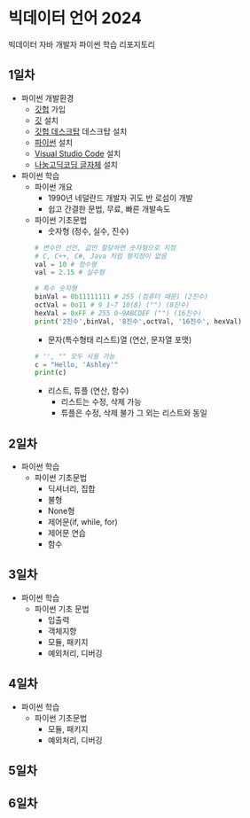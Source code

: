 # 빅데이터 언어 2024
빅데이터 자바 개발자 파이썬 학습 리포지토리

## 1일차 
- 파이썬 개발환경
  - [깃헙](https://github.com/) 가입
  - [깃](https://git-scm.com/downloads) 설치
  - [깃헙 데스크탑](https://desktop.github.com/) 데스크탑 설치
  - [파이썬](https://www.python.org/) 설치
  - [Visual Studio Code](https://code.visualstudio.com/) 설치
  - [나눔고딕코딩 글자체](https://github.com/naver/nanumfont) 설치
- 파이썬 학습
  - 파이썬 개요
    - 1990년 네덜란드 개발자 귀도 반 로섬이 개발
    - 쉽고 간결한 문법, 무료, 빠른 개발속도
  - 파이썬 기초문법
    - 숫자형 (정수, 실수, 진수)
    ```python
    # 변수만 선언, 값만 할당하면 숫자형으로 지정
    # C, C++, C#, Java 처럼 형지정이 없음
    val = 10 # 정수형
    val = 2.15 # 실수형

    # 특수 숫자형
    binVal = 0b11111111 # 255 (컴퓨터 때문) (2진수)
    octVal = 0o11 # 9 1~7 10(8) ("") (8진수)
    hexVal = 0xFF # 255 0~9ABCDEF ("") (16진수)
    print('2진수',binVal, '8진수',octVal, '16진수', hexVal) 
    ```
    - 문자(특수형태 리스트)열 (연산, 문자열 포맷)
    ```python
    # '', "" 모두 사용 가능
    c = "Hello, 'Ashley'"
    print(c)
    ```
    - 리스트, 튜플 (연산, 함수)
      - 리스트는 수정, 삭제 가능
      - 튜플은 수정, 삭제 불가 그 외는 리스트와 동일

## 2일차
- 파이썬 학습
  - 파이썬 기초문법
    - 딕셔너리, 집합
    - 불형
    - None형
    - 제어문(if, while, for)
    - 제어문 연습
    - 함수

## 3일차
- 파이썬 학습
  - 파이썬 기초 문법
    - 입출력
    - 객체지향
    - 모듈, 패키지
    - 예외처리, 디버깅

## 4일차
- 파이썬 학습
  - 파이썬 기초문법
    - 모듈, 패키지
    - 예외처리, 디버깅

## 5일차

## 6일차